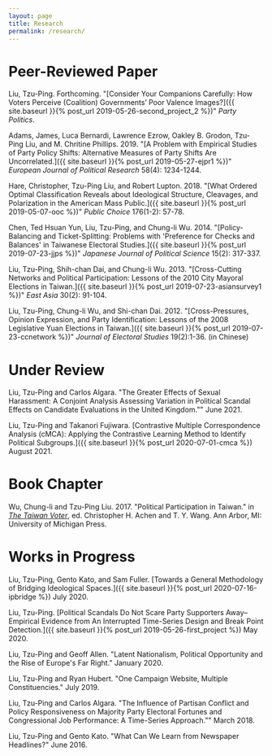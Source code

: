 ```yaml
---
layout: page
title: Research
permalink: /research/
---
```


Peer-Reviewed Paper
===

Liu, Tzu-Ping. Forthcoming. "[Consider Your Companions Carefully: How Voters Perceive (Coalition) Governments’ Poor Valence Images?]({{ site.baseurl }}{% post_url 2019-05-26-second_project_2 %})" *Party Politics*.

Adams, James, Luca Bernardi,  Lawrence Ezrow, Oakley B. Grodon, Tzu-Ping Liu, and M. Chritine Phillips. 2019. "[A Problem with Empirical Studies of Party Policy Shifts: Alternative Measures of Party Shifts Are Uncorrelated.]({{ site.baseurl }}{% post_url 2019-05-27-ejpr1 %})" *European Journal of Political Research* 58(4): 1234-1244.

Hare, Christopher, Tzu-Ping Liu, and Robert Lupton. 2018. "[What Ordered Optimal Classification Reveals about Ideological Structure, Cleavages, and Polarization in the American Mass Public.]({{ site.baseurl }}{% post_url 2019-05-07-ooc %})" *Public Choice* 176(1-2): 57-78.


Chen, Ted Hsuan Yun, Liu, Tzu-Ping, and Chung-li Wu. 2014. "[Policy-Balancing and Ticket-Splitting: Problems with 'Preference for Checks and Balances' in Taiwanese Electoral Studies.]({{ site.baseurl }}{% post_url 2019-07-23-jjps %})" *Japanese Journal of Political Science* 15(2): 317-337.

Liu, Tzu-Ping, Shih-chan Dai, and Chung-li Wu. 2013. "[Cross-Cutting Networks and Political
Participation: Lessons of the 2010 City Mayoral Elections in Taiwan.]({{ site.baseurl }}{% post_url 2019-07-23-asiansurvey1 %})" *East Asia* 30(2): 91-104.

Liu, Tzu-Ping, Chung-li Wu, and Shi-chan Dai. 2012. "[Cross-Pressures, Opinion Expression, and Party Identification: Lessons of the 2008 Legislative Yuan Elections in Taiwan.]({{ site.baseurl }}{% post_url 2019-07-23-ccnetwork %})" *Journal of Electoral Studies*  19(2):1-36. (in Chinese)

Under Review
===

Liu, Tzu-Ping and Carlos Algara. "The Greater Effects of Sexual Harassment: A Conjoint Analysis Assessing Variation in Political Scandal Effects on Candidate Evaluations in the United Kingdom."" June 2021.

Liu, Tzu-Ping and Takanori Fujiwara. [Contrastive Multiple Correspondence Analysis (cMCA): Applying the Contrastive Learning Method to Identify Political Subgroups.]({{ site.baseurl }}{% post_url 2020-07-01-cmca %}) August 2021.

Book Chapter
===

Wu, Chung-li and Tzu-Ping Liu. 2017. "Political Participation in Taiwan." in *[The Taiwan Voter](https://www.press.umich.edu/9375036/taiwan_voter)*, ed. Christopher H. Achen and T. Y. Wang. Ann Arbor, MI: University of Michigan Press.

Works in Progress
===

Liu, Tzu-Ping, Gento Kato, and Sam Fuller. [Towards a General Methodology of Bridging Ideological Spaces.]({{ site.baseurl }}{% post_url 2020-07-16-ipbridge %}) July 2020.

Liu, Tzu-Ping. [Political Scandals Do Not Scare Party Supporters Away–Empirical Evidence from An Interrupted Time-Series Design and Break Point Detection.]({{ site.baseurl }}{% post_url 2019-05-26-first_project %}) May 2020.

Liu, Tzu-Ping and Geoff Allen. "Latent Nationalism, Political Opportunity and the Rise of Europe's Far Right." January 2020.

Liu, Tzu-Ping and Ryan Hubert. "One Campaign Website, Multiple Constituencies." July 2019.

Liu, Tzu-Ping and Carlos Algara. "The Influence of Partisan Conflict and Policy Responsiveness on Majority Party Electoral Fortunes and Congressional Job Performance: A Time-Series Approach."" March 2018.

Liu, Tzu-Ping and Gento Kato. "What Can We Learn from Newspaper Headlines?" June 2016.
